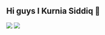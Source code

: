 ## Hi guys I Kurnia Siddiq 👋

<!--
**kursisiddiqsiddiq-ui/kursisiddiqsiddiq-ui** is a ✨ _special_ ✨ repository because its `README.md` (this file) appears on your GitHub profile.

Here are some ideas to get you started:

- 🔭 I’m currently working on ...
- 🌱 I’m currently learning ...
- 👯 I’m looking to collaborate on ...
- 🤔 I’m looking for help with ...
- 💬 Ask me about ...
- 📫 How to reach me: ...
- 😄 Pronouns: ...
- ⚡ Fun fact: ...
-->
![](https://media.giphy.com/media/v1.Y2lkPWVjZjA1ZTQ3N3RhZHhrZ3JhbTY4aTRvMXNzY2pxMWdvb2pzeGM0eW1qczRlcWR3OCZlcD12MV9naWZzX3JlbGF0ZWQmY3Q9Zw/psH3uAgMVana9NjvbJ/giphy.gif)
![](https://media.giphy.com/media/v1.Y2lkPWVjZjA1ZTQ3N3RhZHhrZ3JhbTY4aTRvMXNzY2pxMWdvb2pzeGM0eW1qczRlcWR3OCZlcD12MV9naWZzX3JlbGF0ZWQmY3Q9Zw/86XnSOGgy46uAWcciD/giphy.gif)

